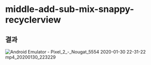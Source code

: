 # middle-add-sub-mix-snappy-recyclerview

## 결과
![Android Emulator - Pixel_2_-_Nougat_5554 2020-01-30 22-31-22 mp4_20200130_223229](https://user-images.githubusercontent.com/55025826/73454167-e09e5780-43b0-11ea-963d-2e4d3ca16ecb.gif)

